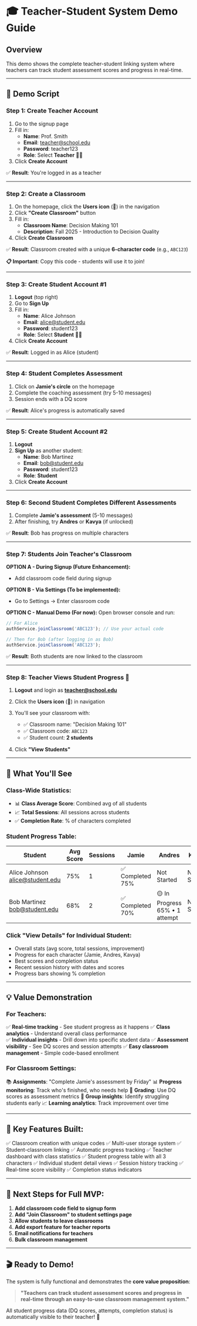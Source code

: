 # 🎓 Teacher-Student System Demo Guide

## Overview
This demo shows the complete teacher-student linking system where teachers can track student assessment scores and progress in real-time.

---

## 🧪 Demo Script

### **Step 1: Create Teacher Account**

1. Go to the signup page
2. Fill in:
   - **Name**: Prof. Smith
   - **Email**: teacher@school.edu
   - **Password**: teacher123
   - **Role**: Select **Teacher** 👨‍🏫
3. Click **Create Account**

✅ **Result**: You're logged in as a teacher

---

### **Step 2: Create a Classroom**

1. On the homepage, click the **Users icon** (👥) in the navigation
2. Click **"Create Classroom"** button
3. Fill in:
   - **Classroom Name**: Decision Making 101
   - **Description**: Fall 2025 - Introduction to Decision Quality
4. Click **Create Classroom**

✅ **Result**: Classroom created with a unique **6-character code** (e.g., `ABC123`)

**📋 Important**: Copy this code - students will use it to join!

---

### **Step 3: Create Student Account #1**

1. **Logout** (top right)
2. Go to **Sign Up**
3. Fill in:
   - **Name**: Alice Johnson
   - **Email**: alice@student.edu
   - **Password**: student123
   - **Role**: Select **Student** 👨‍🎓
4. Click **Create Account**

✅ **Result**: Logged in as Alice (student)

---

### **Step 4: Student Completes Assessment**

1. Click on **Jamie's circle** on the homepage
2. Complete the coaching assessment (try 5-10 messages)
3. Session ends with a DQ score

✅ **Result**: Alice's progress is automatically saved

---

### **Step 5: Create Student Account #2**

1. **Logout**
2. **Sign Up** as another student:
   - **Name**: Bob Martinez
   - **Email**: bob@student.edu
   - **Password**: student123
   - **Role**: **Student**
3. Click **Create Account**

---

### **Step 6: Second Student Completes Different Assessments**

1. Complete **Jamie's assessment** (5-10 messages)
2. After finishing, try **Andres** or **Kavya** (if unlocked)

✅ **Result**: Bob has progress on multiple characters

---

### **Step 7: Students Join Teacher's Classroom**

**OPTION A - During Signup (Future Enhancement):**
- Add classroom code field during signup

**OPTION B - Via Settings (To be implemented):**
- Go to Settings → Enter classroom code

**OPTION C - Manual Demo (For now):**
Open browser console and run:
```javascript
// For Alice
authService.joinClassroom('ABC123'); // Use your actual code

// Then for Bob (after logging in as Bob)
authService.joinClassroom('ABC123');
```

✅ **Result**: Both students are now linked to the classroom

---

### **Step 8: Teacher Views Student Progress** 🎯

1. **Logout** and login as **teacher@school.edu**
2. Click the **Users icon** (👥) in navigation
3. You'll see your classroom with:
   - ✅ Classroom name: "Decision Making 101"
   - ✅ Classroom code: `ABC123`
   - ✅ Student count: **2 students**

4. Click **"View Students"**

---

## 🎉 **What You'll See**

### **Class-Wide Statistics:**
- 📊 **Class Average Score**: Combined avg of all students
- 📈 **Total Sessions**: All sessions across students
- ✅ **Completion Rate**: % of characters completed

### **Student Progress Table:**

| Student | Avg Score | Sessions | Jamie | Andres | Kavya | Actions |
|---------|-----------|----------|-------|--------|-------|---------|
| Alice Johnson<br>alice@student.edu | 75% | 1 | ✅ Completed<br>75% | Not Started | Not Started | View Details |
| Bob Martinez<br>bob@student.edu | 68% | 2 | ✅ Completed<br>70% | 🟡 In Progress<br>65% • 1 attempt | Not Started | View Details |

### **Click "View Details" for Individual Student:**
- Overall stats (avg score, total sessions, improvement)
- Progress for each character (Jamie, Andres, Kavya)
- Best scores and completion status
- Recent session history with dates and scores
- Progress bars showing % completion

---

## 💡 **Value Demonstration**

### **For Teachers:**
✅ **Real-time tracking** - See student progress as it happens
✅ **Class analytics** - Understand overall class performance  
✅ **Individual insights** - Drill down into specific student data
✅ **Assessment visibility** - See DQ scores and session attempts
✅ **Easy classroom management** - Simple code-based enrollment

### **For Classroom Settings:**
📚 **Assignments**: "Complete Jamie's assessment by Friday"
📊 **Progress monitoring**: Track who's finished, who needs help
🎯 **Grading**: Use DQ scores as assessment metrics
👥 **Group insights**: Identify struggling students early
📈 **Learning analytics**: Track improvement over time

---

## 🔑 **Key Features Built:**

✅ Classroom creation with unique codes
✅ Multi-user storage system
✅ Student-classroom linking
✅ Automatic progress tracking
✅ Teacher dashboard with class statistics
✅ Student progress table with all 3 characters
✅ Individual student detail views
✅ Session history tracking
✅ Real-time score visibility
✅ Completion status indicators

---

## 🚀 **Next Steps for Full MVP:**

1. **Add classroom code field to signup form**
2. **Add "Join Classroom" to student settings page**
3. **Allow students to leave classrooms**
4. **Add export feature for teacher reports**
5. **Email notifications for teachers**
6. **Bulk classroom management**

---

## 🎬 **Ready to Demo!**

The system is fully functional and demonstrates the **core value proposition**:

> **"Teachers can track student assessment scores and progress in real-time through an easy-to-use classroom management system."**

All student progress data (DQ scores, attempts, completion status) is automatically visible to their teacher! 🎉

